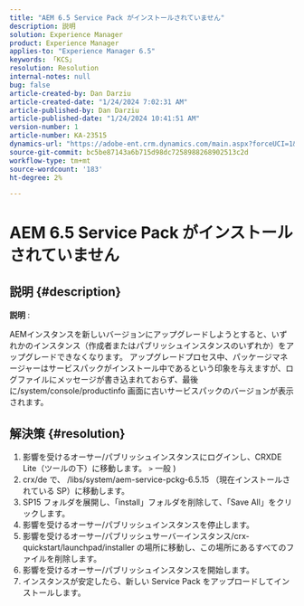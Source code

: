 ```yaml
---
title: "AEM 6.5 Service Pack がインストールされていません"
description: 説明
solution: Experience Manager
product: Experience Manager
applies-to: "Experience Manager 6.5"
keywords: 「KCS」
resolution: Resolution
internal-notes: null
bug: false
article-created-by: Dan Darziu
article-created-date: "1/24/2024 7:02:31 AM"
article-published-by: Dan Darziu
article-published-date: "1/24/2024 10:41:51 AM"
version-number: 1
article-number: KA-23515
dynamics-url: "https://adobe-ent.crm.dynamics.com/main.aspx?forceUCI=1&pagetype=entityrecord&etn=knowledgearticle&id=fad1c285-86ba-ee11-a569-6045bd006c82"
source-git-commit: bc5be87143a6b715d98dc7258988268902513c2d
workflow-type: tm+mt
source-wordcount: '183'
ht-degree: 2%

---
```


# AEM 6.5 Service Pack がインストールされていません

## 説明 {#description}


<b>説明</b> :

AEMインスタンスを新しいバージョンにアップグレードしようとすると、いずれかのインスタンス（作成者またはパブリッシュインスタンスのいずれか）をアップグレードできなくなります。
アップグレードプロセス中、パッケージマネージャーはサービスパックがインストール中であるという印象を与えますが、ログファイルにメッセージが書き込まれておらず、最後に/system/console/productinfo 画面に古いサービスパックのバージョンが表示されます。


## 解決策 {#resolution}


1. 影響を受けるオーサー/パブリッシュインスタンスにログインし、CRXDE Lite（ツールの下）に移動します。 `>`  一般 )
2. crx/de で、 /libs/system/aem-service-pckg-6.5.15 （現在インストールされている SP）に移動します。
3. SP15 フォルダを展開し、「install」フォルダを削除して、「Save All」をクリックします。
4. 影響を受けるオーサー/パブリッシュインスタンスを停止します。
5. 影響を受けるオーサー/パブリッシュサーバーインスタンス/crx-quickstart/launchpad/installer の場所に移動し、この場所にあるすべてのファイルを削除します。
6. 影響を受けるオーサー/パブリッシュインスタンスを開始します。
7. インスタンスが安定したら、新しい Service Pack をアップロードしてインストールします。
